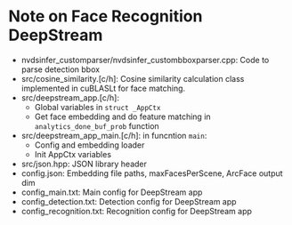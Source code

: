 # Note on Face Recognition DeepStream
- nvdsinfer\_customparser/nvdsinfer\_custombboxparser.cpp: Code to parse detection bbox
- src/cosine\_similarity.[c/h]: Cosine similarity calculation class implemented in cuBLASLt for face matching.
- src/deepstream\_app.[c/h]:
    - Global variables in `struct _AppCtx`
    - Get face embedding and do feature matching in `analytics_done_buf_prob` function
- src/deepstream\_app\_main.[c/h]: in funcntion `main`:
    - Config and embedding loader
    - Init AppCtx variables
- src/json.hpp: JSON library header
- config.json: Embedding file paths, maxFacesPerScene, ArcFace output dim
- config\_main.txt: Main config for DeepStream app
- config\_detection.txt: Detection config for DeepStream app
- config\_recognition.txt: Recognition config for DeepStream app
